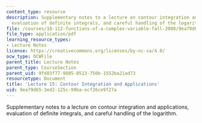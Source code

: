 ```yaml
---
content_type: resource
description: Supplementary notes to a lecture on contour integration and applications,
  evaluation of definite integrals, and careful handling of the logarithm.
file: /courses/18-112-functions-of-a-complex-variable-fall-2008/9ea79d653ed2125c99baecf26ce9f27a_lecture15.pdf
file_type: application/pdf
learning_resource_types:
- Lecture Notes
license: https://creativecommons.org/licenses/by-nc-sa/4.0/
ocw_type: OCWFile
parent_title: Lecture Notes
parent_type: CourseSection
parent_uid: 9fd83f77-9805-0513-750b-1552ba21ad73
resourcetype: Document
title: 'Lecture 15: Contour Integration and Applications'
uid: 9ea79d65-3ed2-125c-99ba-ecf26ce9f27a
---
```

Supplementary notes to a lecture on contour integration and applications, evaluation of definite integrals, and careful handling of the logarithm.